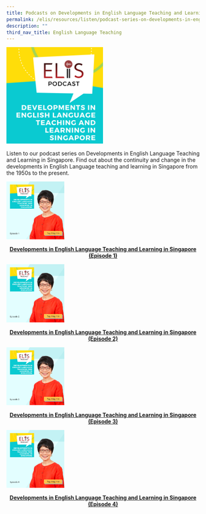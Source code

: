 ```yaml
---
title: Podcasts on Developments in English Language Teaching and Learning in Singapore
permalink: /elis/resources/listen/podcast-series-on-developments-in-english-language/
description: ""
third_nav_title: English Language Teaching
---
```

<img src="/images/final-elis-series-podcast-artwork-2021--2.png" style="width:50%">
		 
Listen to our podcast series on Developments in English Language Teaching and Learning in Singapore. Find out about the continuity and change in the developments in English Language teaching and learning in Singapore from the 1950s to the present.

<p><a href="/elis/resources/listen/developments-in-english-language-teaching-and-learning-in-singapore-episode-1/">
<img src="/images/29.png" style="width:30%">
</a></p><center><a href="/elis/resources/listen/developments-in-english-language-teaching-and-learning-in-singapore-episode-1/"><b>Developments in English Language Teaching and Learning in Singapore (Episode 1)</b></a></center><a href="/elis/resources/listen/developments-in-english-language-teaching-and-learning-in-singapore-episode-1/">
</a>

<p><a href="/elis/resources/listen/developments-in-english-language-teaching-and-learning-in-singapore-episode-2/">
<img src="/images/30.png" style="width:30%">
</a></p><center><a href="/elis/resources/listen/developments-in-english-language-teaching-and-learning-in-singapore-episode-2/"><b>Developments in English Language Teaching and Learning in Singapore (Episode 2)</b></a></center><a href="/elis/resources/listen/developments-in-english-language-teaching-and-learning-in-singapore-episode-2/">
</a>

<p><a href="/elis/resources/listen/developments-in-english-language-teaching-and-learning-in-singapore-episode-3/">
<img src="/images/31.png" style="width:30%">
</a></p><center><a href="/elis/resources/listen/developments-in-english-language-teaching-and-learning-in-singapore-episode-3/"><b>Developments in English Language Teaching and Learning in Singapore (Episode 3)</b></a></center><a href="/elis/resources/listen/developments-in-english-language-teaching-and-learning-in-singapore-episode-3/">
</a>

<p><a href="/elis/resources/listen/developments-in-english-language-teaching-and-learning-in-singapore-episode-4/">
<img src="/images/32.png" style="width:30%">
</a></p><center><a href="/elis/resources/listen/developments-in-english-language-teaching-and-learning-in-singapore-episode-4/"><b>Developments in English Language Teaching and Learning in Singapore (Episode 4)</b></a></center><a href="/elis/resources/listen/developments-in-english-language-teaching-and-learning-in-singapore-episode-4/">
</a>